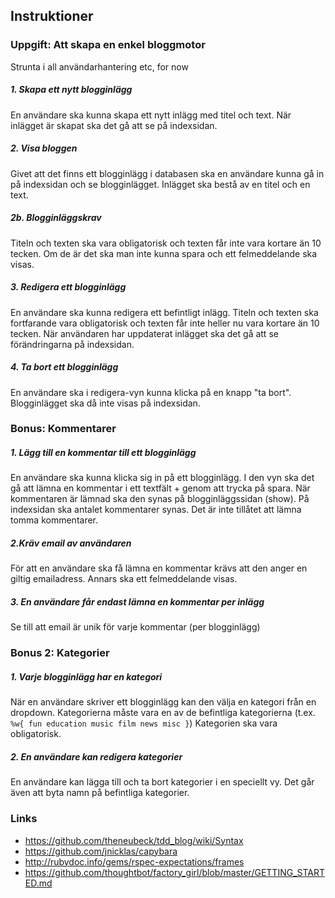 ## Instruktioner

### Uppgift: Att skapa en enkel bloggmotor

Strunta i all användarhantering etc, for now

##### 1. Skapa ett nytt blogginlägg
En användare ska kunna skapa ett nytt inlägg med titel och text. När inlägget är skapat ska det gå att se på indexsidan. 

##### 2. Visa bloggen
Givet att det finns ett blogginlägg i databasen ska en användare kunna gå in på indexsidan och se blogginlägget. Inlägget ska bestå av en titel och en text.


##### 2b. Blogginläggskrav
Titeln och texten ska vara obligatorisk och texten får inte vara kortare än 10 tecken. Om de är det ska man inte kunna spara och ett felmeddelande ska visas.

##### 3. Redigera ett blogginlägg
En användare ska kunna redigera ett befintligt inlägg. Titeln och texten ska fortfarande vara obligatorisk och texten får inte heller nu vara kortare än 10 tecken. När användaren har uppdaterat inlägget ska det gå att se förändringarna på indexsidan.

##### 4. Ta bort ett blogginlägg
En användare ska i redigera-vyn kunna klicka på en knapp "ta bort". Blogginlägget ska då inte visas på indexsidan.

### Bonus: Kommentarer

##### 1. Lägg till en kommentar till ett blogginlägg
En användare ska kunna klicka sig in på ett blogginlägg. I den vyn ska det gå att lämna en kommentar i ett textfält + genom att trycka på spara. När kommentaren är lämnad ska den synas på blogginläggssidan (show). På indexsidan ska antalet kommentarer synas. Det är inte tillåtet att lämna tomma kommentarer.

##### 2.Kräv email av användaren
För att en användare ska få lämna en kommentar krävs att den anger en giltig emailadress. Annars ska ett felmeddelande visas.

##### 3. En användare får endast lämna en kommentar per inlägg
Se till att email är unik för varje kommentar (per blogginlägg) 

### Bonus 2: Kategorier

##### 1. Varje blogginlägg har en kategori
När en användare skriver ett blogginlägg kan den välja en kategori från en dropdown. Kategorierna måste vara en av de befintliga kategorierna (t.ex. `%w{ fun education music film news misc }`) Kategorien ska vara obligatorisk.

##### 2. En användare kan redigera kategorier
En användare kan lägga till och ta bort kategorier i en speciellt vy. Det går även att byta namn på befintliga kategorier.

### Links

* https://github.com/theneubeck/tdd_blog/wiki/Syntax
* https://github.com/jnicklas/capybara
* http://rubydoc.info/gems/rspec-expectations/frames
* https://github.com/thoughtbot/factory_girl/blob/master/GETTING_STARTED.md